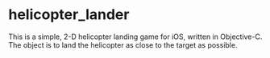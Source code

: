 # helicopter_lander
This is a simple, 2-D helicopter landing game for iOS, written in Objective-C. The object is to land the helicopter as close to the target as possible.
